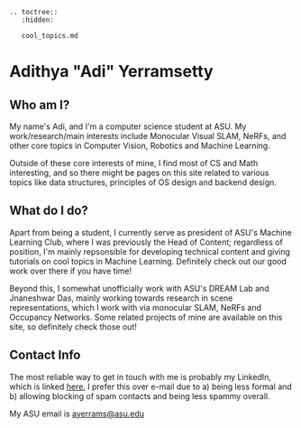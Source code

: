 <!-- # Welcome to SphinxSiteTemplate's documentation!
This is the index page, written purely in Markdown.
Start cutomizing from here, adding pages as you wish.

## Customizing the title in the sidebar
Right now, you might notice that the sidebar title
is "Adi's Site". This can be
changed by changing the "html_title" variable in conf.py -->


```{eval-rst}
.. toctree::
   :hidden:

   cool_topics.md
```

# Adithya "Adi" Yerramsetty

## Who am I?
My name's Adi, and I'm a computer science student at ASU.
My work/research/main interests include
Monocular Visual SLAM, NeRFs, and other core
topics in Computer Vision, Robotics and Machine Learning.

Outside of these core interests of mine, I find most of 
CS and Math interesting, and so there might be pages on this site related
to various topics like data structures, principles of OS design
and backend design.

## What do I do?
Apart from being a student, I currently serve as president of ASU's
Machine Learning Club, where I was previously the Head of Content; regardless of position, I'm mainly repsonsible for developing technical content and giving
tutorials on cool topics in Machine Learning. Definitely check out our good work over there if you have time!

Beyond this, I somewhat unofficially work with ASU's DREAM Lab and Jnaneshwar Das, mainly working towards research in scene representations, which I work with via monocular SLAM, NeRFs and Occupancy Networks. Some related projects of mine are available on this site, so definitely check those out!

## Contact Info
The most reliable way to get in touch with me is probably my LinkedIn, which is linked [here.](https://www.linkedin.com/in/adithya-yerramsetty) I prefer this over e-mail due to a) being less formal and b) allowing blocking of spam contacts and being less spammy overall.

My ASU email is ayerrams@asu.edu
